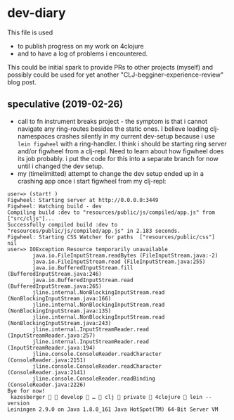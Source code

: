 # dev-diary

This file is used 

* to publish progress on my work on 4clojure 
* and to have a log of problems i encountered.

This could be initial spark to provide PRs to other projects (myself) and possibly could be used for yet another "CLJ-begginer-experience-review" blog post.

## speculative (2019-02-26)

* call to fn instrument breaks project - the symptom is that i cannot navigate any ring-routes besides the static ones.
I believe loading clj-namespaces crashes silently in my current dev-setup because i use `lein figwheel` with a ring-handler. I think i should be starting ring server and/or figwheel from a clj-repl. Need to learn about how figwheel does its job probably. i put the code for this into a separate branch for now until i changed the dev setup.
* my (timelimitted) attempt to change the dev setup ended up in a crashing app once i start figwheel from my clj-repl:
```
user=> (start! )
Figwheel: Starting server at http://0.0.0.0:3449
Figwheel: Watching build - dev
Compiling build :dev to "resources/public/js/compiled/app.js" from ["src/cljs"]...
Successfully compiled build :dev to "resources/public/js/compiled/app.js" in 2.183 seconds.
Figwheel: Starting CSS Watcher for paths  ["resources/public/css"]
nil
user=> IOException Resource temporarily unavailable
        java.io.FileInputStream.readBytes (FileInputStream.java:-2)
        java.io.FileInputStream.read (FileInputStream.java:255)
        java.io.BufferedInputStream.fill (BufferedInputStream.java:246)
        java.io.BufferedInputStream.read (BufferedInputStream.java:265)
        jline.internal.NonBlockingInputStream.read (NonBlockingInputStream.java:166)
        jline.internal.NonBlockingInputStream.read (NonBlockingInputStream.java:135)
        jline.internal.NonBlockingInputStream.read (NonBlockingInputStream.java:243)
        jline.internal.InputStreamReader.read (InputStreamReader.java:257)
        jline.internal.InputStreamReader.read (InputStreamReader.java:194)
        jline.console.ConsoleReader.readCharacter (ConsoleReader.java:2151)
        jline.console.ConsoleReader.readCharacter (ConsoleReader.java:2141)
        jline.console.ConsoleReader.readBinding (ConsoleReader.java:2226)
Bye for now!
 kazesberger   develop  …  clj  private  4clojure  lein --version
Leiningen 2.9.0 on Java 1.8.0_161 Java HotSpot(TM) 64-Bit Server VM

```

